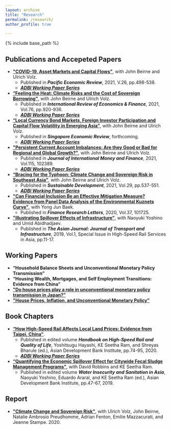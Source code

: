 ```yaml
---
layout: archive
title: "Research"
permalink: /research/
author_profile: true

---
```


{% include base_path %}

## Publications and Accepeted Papers

* [**"COVID-19, Asset Markets and Capital Flows"**](https://doi.org/10.1111/1468-0106.12368), with John Beirne and Ulrich Volz.  
  * Published in ***Pacific Economic Review***, 2021, V.26, pp.498-538.
  * [***ADBI Working Paper Series***](https://www.adb.org/publications/financial-market-capital-flow-dynamics-during-covid-19-pandemic)
* [**“Feeling the Heat: Climate Risks and the Cost of Sovereign Borrowing”**](https://www.sciencedirect.com/science/article/abs/pii/S1059056021001659), with John Beirne and Ulrich Volz.  
  * Published in ***International Review of Economics & Finance***, 2021, Vol.76, pp.920-936.
  * [***ADBI Working Paper Series***](https://www.adb.org/publications/feeling-heat-climate-risks-cost-sovereign-borrowing)
* [**“Local Currency Bond Markets, Foreign Investor Participation and Capital Flow Volatility in Emerging Asia”**](https://doi.org/10.1142/S0217590821410083), with John
Beirne and Ulrich Volz.  
  * Published in ***Singapore Economic Review***, forthcoming.
  * [***ADBI Working Paper Series***](https://www.adb.org/publications/local-currency-bond-markets-foreign-investor-capital-flow-volatility-asia)
* [**"Persistent Current Account Imbalances: Are they Good or Bad for Regional and Global Growth?"**](https://www.sciencedirect.com/science/article/pii/S0261560621000383?via%3Dihub), with John
Beirne and Ulrich Volz.  
  * Published in ***Journal of International Money and Finance***, 2021, Vol.115, 102389.
  * [***ADBI Working Paper Series***](https://www.adb.org/publications/persistent-current-account-imbalances-good-or-bad-regional-global-growth)
* [**“Bracing for the Typhoon: Climate Change and Sovereign Risk in Southeast Asia”**](https://onlinelibrary.wiley.com/doi/full/10.1002/sd.2199), with John
Beirne and Ulrich Volz.  
  * Published in ***Sustainable Development***, 2021, Vol.29, pp.537-551.
  * [***ADBI Working Paper Series***](https://www.adb.org/publications/bracing-typhoon-climate-change-sovereign-risk-southeast-asia)
* [**"Can Financial Inclusion Be an Effective Mitigation Measure? Evidence from Panel Data Analysis of the Environmental Kuznets Curve"**](https://www.sciencedirect.com/science/article/pii/S1544612319314849?dgcid=rss_sd_all), with Yong Jun Baek.  
  * Published in ***Finance Research Letters***, 2020, Vol.37, 101725.
* [**"Illustrating Spillover Effects of Infrastructure"**](https://www.adb.org/publications/high-speed-rail-services-asia), with Naoyuki Yoshino and Umid Abidhadjaev.  
  * Published in ***The Asian Journal: Journal of Transport and Infrastructure***, 2019, Vol.1, Special Issue in High-Speed Rail Services in Asia, pp.11-17.

## Working Papers
* **“Household Balance Sheets and Unconventional Monetary Policy Transmission”**
* **“Housing Wealth, Mortgages, and Self Employment Transitions: Evidence from China”**
* [**"Do house prices play a role in unconventional monetary policy transmission in Japan?”**](https://papers.ssrn.com/sol3/papers.cfm?abstract_id=3378055)
* [**"House Prices, Inflation, and Unconventional Monetary Policy”**](https://papers.ssrn.com/sol3/papers.cfm?abstract_id=3174289)

## Book Chapters
* [**“How High-Speed Rail Affects Local Land Prices: Evidence from Taipei, China”**](https://www.adb.org/publications/handbook-high-speed-rail-quality-life).  
  * Published in edited volume ***Handbook on High-Speed Rail and Quality of Life***, Yoshitsugu Hayashi, KE Seetha Ram, and Shreyas Bharule (ed.), Asian
Development Bank Institute, pp.74-95, 2020.
  * [***ADBI Working Paper Series***](https://papers.ssrn.com/sol3/papers.cfm?abstract_id=3286235)
* [**“Quantifying the Economic Spillover Effect for Citywide Fecal Sludge Management Programs”**](https://www.adb.org/publications/water-insecurity-and-sanitation-asia), with David Robbins and KE Seetha Ram. 
  * Published in edited volume ***Water Insecurity and Sanitation in Asia***, Naoyuki Yoshino, Eduardo Araral, and KE Seetha Ram (ed.), Asian Development Bank Institute, pp.47-67, 2019.

## Report
* [**"Climate Change and Sovereign Risk"**](https://doi.org/10.25501/SOAS.00033524), with Ulrich Volz, John Beirne, Natalie Ambrosio Preudhomme, Adrian Fenton, Emilie Mazzacurati, and Jeanne Stampe. 2020.
